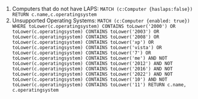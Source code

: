 1. Computers that do not have LAPS: `MATCH (c:Computer {haslaps:false}) RETURN c.name,c.operatingsystem`
2. Unsupported Operating Systems: 
`MATCH (c:Computer {enabled: true})
WHERE toLower(c.operatingsystem) CONTAINS toLower('2000') OR
      toLower(c.operatingsystem) CONTAINS toLower('2003') OR
      toLower(c.operatingsystem) CONTAINS toLower('2008') OR
      toLower(c.operatingsystem) CONTAINS toLower('xp') OR
      toLower(c.operatingsystem) CONTAINS toLower('vista') OR
      toLower(c.operatingsystem) CONTAINS toLower('7') OR
      toLower(c.operatingsystem) CONTAINS toLower('me')
  AND NOT toLower(c.operatingsystem) CONTAINS toLower('2012') AND
      NOT toLower(c.operatingsystem) CONTAINS toLower('2016') AND
      NOT toLower(c.operatingsystem) CONTAINS toLower('2022') AND
      NOT toLower(c.operatingsystem) CONTAINS toLower('10') AND
      NOT toLower(c.operatingsystem) CONTAINS toLower('11')
RETURN c.name, c.operatingsystem`
